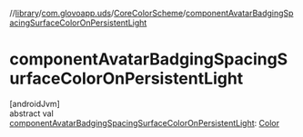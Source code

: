 //[library](../../../index.md)/[com.glovoapp.uds](../index.md)/[CoreColorScheme](index.md)/[componentAvatarBadgingSpacingSurfaceColorOnPersistentLight](component-avatar-badging-spacing-surface-color-on-persistent-light.md)

# componentAvatarBadgingSpacingSurfaceColorOnPersistentLight

[androidJvm]\
abstract val [componentAvatarBadgingSpacingSurfaceColorOnPersistentLight](component-avatar-badging-spacing-surface-color-on-persistent-light.md): [Color](https://developer.android.com/reference/kotlin/androidx/compose/ui/graphics/Color.html)
